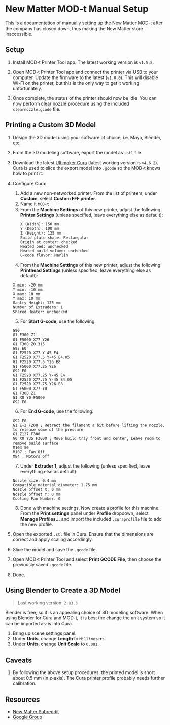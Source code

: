 # New Matter MOD-t Manual Setup

This is a documentation of manually setting up the New Matter MOD-t after the company has closed down, thus making the New Matter store inaccessible.

## Setup

1. Install MOD-t Printer Tool app. The latest working version is `v1.5.5`.

2. Open MOD-t Printer Tool app and connect the printer via USB to your computer. Update the firmware to the latest (`v1.0.0`). This will disable Wi-Fi on the printer, but this is the only way to get it working unfortunately.

3. Once complete, the status of the printer should now be idle. You can now perform clear nozzle procedure using the included `clearnozzle.gcode` file.

## Printing a Custom 3D Model

1. Design the 3D model using your software of choice, i.e. Maya, Blender, etc.
2. From the 3D modeling software, export the model as `.stl` file.
3. Download the latest [Ultimaker Cura](https://ultimaker.com/software/ultimaker-cura) (latest working version is `v4.6.2`). Cura is used to slice the export model into `.gcode` so the MOD-t knows how to print it.
4. Configure Cura:
    1. Add a new non-networked printer. From the list of printers, under **Custom**, select **Custom FFF printer**.
    2. Name it `MOD-t`
    3. From the **Machine Settings** of this new printer, adjust the following **Printer Settings** (unless specified, leave everything else as default):
        ```
        X (Width): 150 mm
        Y (Depth): 100 mm
        Z (Height): 125 mm
        Build plate shape: Rectangular
        Origin at center: checked
        Heated bed: unchecked
        Heated build volume: unchecked
        G-code flavor: Marlin
        ```
    4. From the **Machine Settings** of this new printer, adjust the following **Printhead Settings** (unless specified, leave everything else as default):

      ```
      X min: -20 mm
      Y min: -10 mm
      X max: 10 mm
      Y max: 10 mm
      Gantry Height: 125 mm
      Number of Extruders: 1
      Shared Heater: unchecked
      ```
    5. For **Start G-code**, use the following:

      ```
      G90
      G1 F300 Z1
      G1 F5000 X77 Y26
      G1 F300 Z0.315
      G92 E0
      G1 F2520 X77 Y-45 E4
      G1 F2520 X77.5 Y-45 E4.05
      G1 F2520 X77.5 Y26 E8
      G1 F5000 X77.25 Y26
      G92 E0
      G1 F2520 X77.25 Y-45 E4
      G1 F2520 X77.75 Y-45 E4.05
      G1 F2520 X77.75 Y26 E8
      G1 F5000 X77 Y0
      G1 F300 Z1
      G1 X0 Y0 F5000
      G92 E0
      ```
    6. For **End G-code**, use the following:

      ```
      G92 E0
      G1 E-2 F200 ; Retract the filament a bit before lifting the nozzle, to release some of the pressure
      G1 Z127 F300
      G0 X0 Y35 F3000 ; Move build tray front and center, Leave room to remove build surface
      M104 S0
      M107 ; Fan Off
      M84 ; Motors off
      ```
    7. Under **Extruder 1**, adjust the following (unless specified, leave everything else as default):

      ```
      Nozzle size: 0.4 mm
      Compatible material diameter: 1.75 mm
      Nozzle offset X: 0 mm
      Nozzle offset Y: 0 mm
      Cooling Fan Number: 0
      ```
    8. Done with machine settings. Now create a profile for this machine. From the **Print settings** panel under **Profile** dropdown, select **Manage Profiles...** and import the included `.curaprofile` file to add the new profile.
5. Open the exported `.stl` file in Cura. Ensure that the dimensions are correct and apply scaling accordingly.
6. Slice the model and save the `.gcode` file.
7. Open MOD-t Printer Tool and select **Print GCODE File**, then choose the previously saved `.gcode` file.
8. Done.

## Using Blender to Create a 3D Model

> Last working version: `2.83.3`

Blender is free, so it is an appealing choice of 3D modeling software. When using Blender for Cura and MOD-t, it is best the change the unit system so it can be imported as-is into Cura.

1. Bring up scene settings panel.
2. Under **Units**, change **Length** to `Millimeters`.
3. Under **Units**, change **Unit Scale** to `0.001`.

## Caveats

1. By following the above setup procedures, the printed model is short about 0.5 mm (in z-axis). The Cura printer profile probably needs further calibration.

## Resources

- [New Matter Subreddit](https://www.reddit.com/r/newmatter/)
- [Google Group](https://groups.google.com/g/mod-t)
